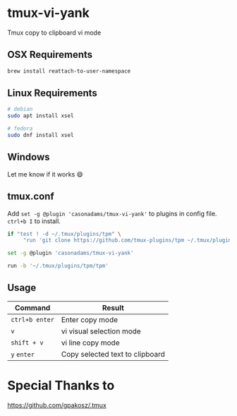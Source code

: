 # tmux-vi-yank
Tmux copy to clipboard vi mode

## OSX Requirements

```bash
brew install reattach-to-user-namespace
```

## Linux Requirements

```bash
# debian
sudo apt install xsel

# fedora
sudo dnf install xsel
```

## Windows
Let me know if it works :smile:

## tmux.conf
Add `set -g @plugin 'casonadams/tmux-vi-yank'` to plugins in config file.  `ctrl+b I` to install.

```bash
if "test ! -d ~/.tmux/plugins/tpm" \
     "run 'git clone https://github.com/tmux-plugins/tpm ~/.tmux/plugins/tpm && ~/.tmux/plugins/tpm/bin/install_plugins'"

set -g @plugin 'casonadams/tmux-vi-yank'

run -b '~/.tmux/plugins/tpm/tpm'
```

## Usage
|Command|Result|
|-------|------|
|`ctrl+b enter`|Enter copy mode|
|`v`|vi visual selection mode|
|`shift + v`| vi line copy mode|
|`y` `enter`|Copy selected text to clipboard|

# Special Thanks to
https://github.com/gpakosz/.tmux
